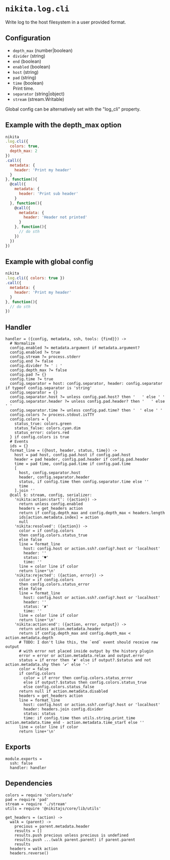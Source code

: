 
# `nikita.log.cli`

Write log to the host filesystem in a user provided format.

## Configuration

* `depth_max` (number|boolean)    
* `divider` (string)    
* `end` (boolean)    
* `enabled` (boolean)    
* `host` (string)    
* `pad` (string)    
* `time` (boolean)    
  Print time.   
* `separator` (string|object)    
* `stream` (stream.Writable)  

Global config can be alternatively set with the "log_cli" property.

## Example with the depth_max option

```js
nikita
.log.cli({
  colors: true,
  depth_max: 2
})
.call({
  metadata: { 
    header: 'Print my header'
  }
}, function(){
  @call({
    metadata: {
      header: 'Print sub header'
    }
  }, function(){
    @call({
      metadata: {
        header: 'Header not printed'
      }
    }, function(){
      // do sth
    })
  })
})
```

## Example with global config

```js
nikita
.log.cli({ colors: true })
.call({
  metadata: {
    header: 'Print my header'
  }
}, function(){
  // do sth
})
```

## Handler

    handler = ({config, metadata, ssh, tools: {find}}) ->
      # Normalize
      config.enabled ?= metadata.argument if metadata.argument?
      config.enabled ?= true
      config.stream ?= process.stderr
      config.end ?= false
      config.divider ?= ' : '
      config.depth_max ?= false
      config.pad ?= {}
      config.time ?= true
      config.separator = host: config.separator, header: config.separator if typeof config.separator is 'string'
      config.separator = {}
      config.separator.host ?= unless config.pad.host? then '   ' else ' '
      config.separator.header ?= unless config.pad.header? then '   ' else ' '
      config.separator.time ?= unless config.pad.time? then '  ' else ' '
      config.colors ?= process.stdout.isTTY
      config.colors = {
        status_true: colors.green
        status_false: colors.cyan.dim
        status_error: colors.red
      } if config.colors is true
      # Events
      ids = {}
      format_line = ({host, header, status, time}) ->
        host = pad host, config.pad.host if config.pad.host
        header = pad header, config.pad.header if config.pad.header
        time = pad time, config.pad.time if config.pad.time
        [
          host, config.separator.host
          header, config.separator.header
          status, if config.time then config.separator.time else ''
          time
        ].join ''
      @call $: stream, config, serializer:
        'nikita:action:start': ({action}) ->
          return unless config.enabled
          headers = get_headers action
          return if config.depth_max and config.depth_max < headers.length
          ids[action.metadata.index] = action
          null
        'nikita:resolved': ({action}) ->
          color = if config.colors
          then config.colors.status_true
          else false
          line = format_line
            host: config.host or action.ssh?.config?.host or 'localhost'
            header: ''
            status: '♥'
            time: ''
          line = color line if color
          return line+'\n'
        'nikita:rejected': ({action, error}) ->
          color = if config.colors
          then config.colors.status_error
          else false
          line = format_line
            host: config.host or action.ssh?.config?.host or 'localhost'
            header: ''
            status: '✘'
            time: ''
          line = color line if color
          return line+'\n'
        'nikita:action:end': ({action, error, output}) ->
          return unless action.metadata.header
          return if config.depth_max and config.depth_max < action.metadata.depth
          # TODO: I don't like this, the `end` event should receive raw output
          # with error not placed inside output by the history plugin
          error = error or action.metadata.relax and output.error
          status = if error then '✘' else if output?.$status and not action.metadata.shy then '✔' else '-'
          color = false
          if config.colors
            color = if error then config.colors.status_error
            else if output?.$status then config.colors.status_true
            else config.colors.status_false
          return null if action.metadata.disabled
          headers = get_headers action
          line = format_line
            host: config.host or action.ssh?.config?.host or 'localhost'
            header: headers.join config.divider
            status: status
            time: if config.time then utils.string.print_time action.metadata.time_end - action.metadata.time_start else ''
          line = color line if color
          return line+'\n'

## Exports

    module.exports =
      ssh: false
      handler: handler

## Dependencies

    colors = require 'colors/safe'
    pad = require 'pad'
    stream = require './stream'
    utils = require '@nikitajs/core/lib/utils'

    get_headers = (action) ->
      walk = (parent) ->
        precious = parent.metadata.header
        results = []
        results.push precious unless precious is undefined
        results.push ...(walk parent.parent) if parent.parent
        results
      headers = walk action
      headers.reverse()
